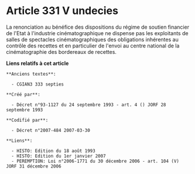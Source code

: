 # Article 331 V undecies

La renonciation au bénéfice des dispositions du régime de soutien financier de l'Etat à l'industrie cinématographique ne
dispense pas les exploitants de salles de spectacles cinématographiques des obligations inhérentes au contrôle des recettes
et  en particulier de l'envoi au centre national de la cinématographie des bordereaux de recettes.

**Liens relatifs à cet article**

	**Anciens textes**:

	  - CGIAN3 333 septies

	**Créé par**:

	  - Décret n°93-1127 du 24 septembre 1993 - art. 4 () JORF 28 septembre 1993

	**Codifié par**:

	  - Décret n°2007-484 2007-03-30

	**Liens**:

	  - HISTO: Edition du 18 août 1993
	  - HISTO: Edition du 1er janvier 2007
	  - PEREMPTION: Loi n°2006-1771 du 30 décembre 2006 - art. 104 (V) JORF 31 décembre 2006
